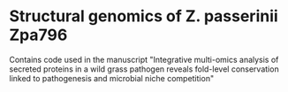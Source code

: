 # Structural genomics of Z. passerinii Zpa796


Contains code used in the manuscript 
"Integrative multi-omics analysis of secreted proteins in a wild grass pathogen reveals fold-level conservation linked to pathogenesis and microbial niche competition"
